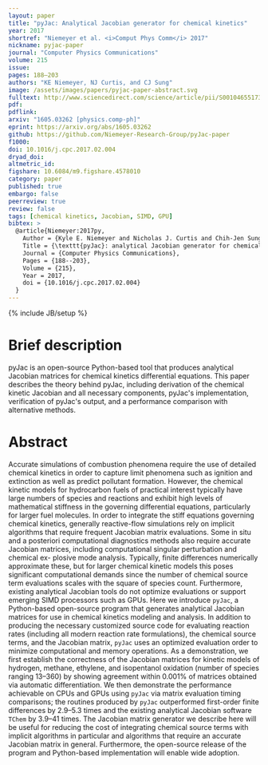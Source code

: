 ```yaml
---
layout: paper
title: "pyJac: Analytical Jacobian generator for chemical kinetics"
year: 2017
shortref: "Niemeyer et al. <i>Comput Phys Comm</i> 2017"
nickname: pyjac-paper
journal: "Computer Physics Communications"
volume: 215
issue:
pages: 188–203
authors: "KE Niemeyer, NJ Curtis, and CJ Sung"
image: /assets/images/papers/pyjac-paper-abstract.svg
fulltext: http://www.sciencedirect.com/science/article/pii/S0010465517300462
pdf:
pdflink:
arxiv: "1605.03262 [physics.comp-ph]"
eprint: https://arxiv.org/abs/1605.03262
github: https://github.com/Niemeyer-Research-Group/pyJac-paper
f1000:
doi: 10.1016/j.cpc.2017.02.004
dryad_doi:
altmetric_id:
figshare: 10.6084/m9.figshare.4578010
category: paper
published: true
embargo: false
peerreview: true
review: false
tags: [chemical kinetics, Jacobian, SIMD, GPU]
bibtex: >
  @article{Niemeyer:2017py,
    Author = {Kyle E. Niemeyer and Nicholas J. Curtis and Chih-Jen Sung},
    Title = {\texttt{pyJac}: analytical Jacobian generator for chemical kinetics},
    Journal = {Computer Physics Communications},
    Pages = {188--203},
    Volume = {215},
    Year = 2017,
    doi = {10.1016/j.cpc.2017.02.004}
  }
---
```

{% include JB/setup %}

# Brief description

pyJac is an open-source Python-based tool that produces analytical Jacobian
matrices for chemical kinetics differential equations. This paper describes the
theory behind pyJac, including derivation of the chemical kinetic Jacobian and
all necessary components, pyJac's implementation, verification of pyJac's output,
and a performance comparison with alternative methods.

# Abstract

Accurate simulations of combustion phenomena require the use of detailed chemical kinetics in order to capture limit phenomena such as ignition and extinction as well as predict pollutant formation. However, the chemical kinetic models for hydrocarbon fuels of practical interest typically have large numbers of species and reactions and exhibit high levels of mathematical stiffness in the governing differential equations, particularly for larger fuel molecules. In order to integrate the stiff equations governing chemical kinetics, generally reactive-flow simulations rely on implicit algorithms that require frequent Jacobian matrix evaluations. Some in situ and a posteriori computational diagnostics methods also require accurate Jacobian matrices, including computational singular perturbation and chemical ex- plosive mode analysis. Typically, finite differences numerically approximate these, but for larger chemical kinetic models this poses significant computational demands since the number of chemical source term evaluations scales with the square of species count. Furthermore, existing analytical Jacobian tools do not optimize evaluations or support emerging SIMD processors such as GPUs. Here we introduce `pyJac`, a Python-based open-source program that generates analytical Jacobian matrices for use in chemical kinetics modeling and analysis. In addition to producing the necessary customized source code for evaluating reaction rates (including all modern reaction rate formulations), the chemical source terms, and the Jacobian matrix, `pyJac` uses an optimized evaluation order to minimize computational and memory operations. As a demonstration, we first establish the correctness of the Jacobian matrices for kinetic models of hydrogen, methane, ethylene, and isopentanol oxidation (number of species ranging 13–360) by showing agreement within 0.001% of matrices obtained via automatic differentiation. We then demonstrate the performance achievable on CPUs and GPUs using `pyJac` via matrix evaluation timing comparisons; the routines produced by `pyJac` outperformed first-order finite differences by 2.9–5.3 times and the existing analytical Jacobian software `TChem` by 3.9–41 times. The Jacobian matrix generator we describe here will be useful for reducing the cost of integrating chemical source terms with implicit algorithms in particular and algorithms that require an accurate Jacobian matrix in general. Furthermore, the open-source release of the program and Python-based implementation will enable wide adoption.
